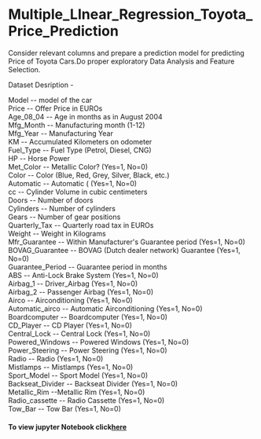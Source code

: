 # Multiple_LInear_Regression_Toyota_Price_Prediction
Consider relevant columns and prepare a prediction model for predicting Price of Toyota Cars.Do proper exploratory Data Analysis and Feature Selection.     

Dataset Desription -     

Model -- model of the car   
Price  -- Offer Price in EUROs	   
Age_08_04 -- Age in months as in August 2004	   
Mfg_Month -- Manufacturing month (1-12)	   
Mfg_Year	-- Manufacturing Year    
KM -- Accumulated Kilometers on odometer    
Fuel_Type	 -- Fuel Type (Petrol, Diesel, CNG)    
HP -- Horse Power    
Met_Color	 -- Metallic Color?  (Yes=1, No=0)     
Color -- Color (Blue, Red, Grey, Silver, Black, etc.)     
Automatic	-- Automatic ( (Yes=1, No=0)     
cc -- Cylinder Volume in cubic centimeters     
Doors -- Number of doors     
Cylinders	-- Number of cylinders    
Gears -- Number of gear positions     
Quarterly_Tax -- Quarterly road tax in EUROs     
Weight -- Weight in Kilograms     
Mfr_Guarantee -- Within Manufacturer's Guarantee period  (Yes=1, No=0)     
BOVAG_Guarantee -- BOVAG (Dutch dealer network) Guarantee  (Yes=1, No=0)     
Guarantee_Period -- 	Guarantee period in months      
ABS -- Anti-Lock Brake System (Yes=1, No=0)       
Airbag_1 -- Driver_Airbag  (Yes=1, No=0)       
Airbag_2 -- Passenger Airbag  (Yes=1, No=0)       
Airco -- Airconditioning  (Yes=1, No=0)       
Automatic_airco -- Automatic Airconditioning  (Yes=1, No=0)      
Boardcomputer -- Boardcomputer  (Yes=1, No=0)      
CD_Player -- CD Player  (Yes=1, No=0)     
Central_Lock -- Central Lock  (Yes=1, No=0)      
Powered_Windows -- Powered Windows  (Yes=1, No=0)      
Power_Steering -- Power Steering  (Yes=1, No=0)     
Radio -- Radio  (Yes=1, No=0)       
Mistlamps	-- Mistlamps  (Yes=1, No=0)        
Sport_Model -- Sport Model  (Yes=1, No=0)       
Backseat_Divider -- Backseat Divider  (Yes=1, No=0)       
Metallic_Rim --Metallic Rim  (Yes=1, No=0)      
Radio_cassette -- Radio Cassette  (Yes=1, No=0)      
Tow_Bar -- Tow Bar  (Yes=1, No=0)         

#### To view jupyter Notebook click[here](https://github.com/sneha14sawant/Multiple_LInear_Regression_Toyota_Price_Prediction/blob/be25f85c21546555becca8fb04b782c02b552a22/Code/Multiple%20linear%20regression--prediction%20model%20for%20predicting%20price%20of%20Toyota.ipynb)


